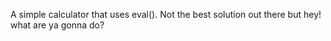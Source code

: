 A simple calculator that uses eval().
Not the best solution out there but hey! what are ya gonna do?
